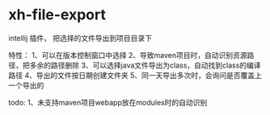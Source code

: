 # xh-file-export
intellij 插件， 把选择的文件导出到项目目录下

特性：
1、可以在版本控制窗口中选择
2、导致maven项目时，自动识别资源路径，把多余的路径删除
3、可以选择java文件导出为class，自动找到class的编译路径
4、导出的文件按日期创建文件夹
5、同一天导出多次时，会询问是否覆盖上一个导出的

todo:
1、未支持maven项目webapp放在modules时的自动识别
